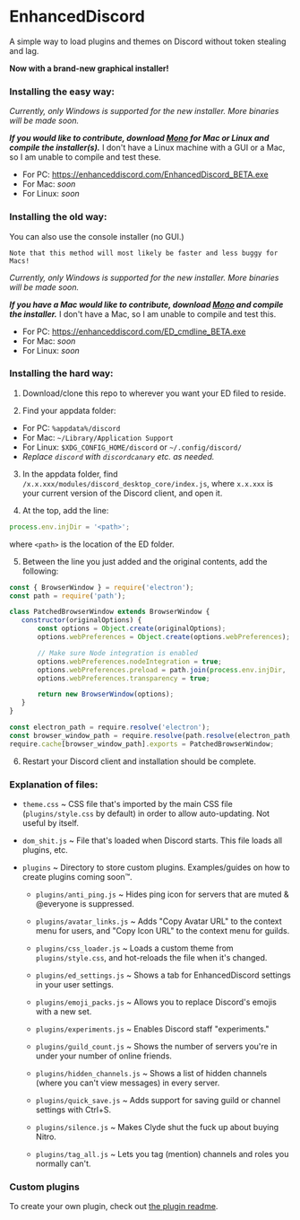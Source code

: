 # EnhancedDiscord
A simple way to load plugins and themes on Discord without token stealing and lag.

**Now with a brand-new graphical installer!**

### Installing the easy way:

*Currently, only Windows is supported for the new installer. More binaries will be made soon.*

***If you would like to contribute, download [Mono](http://www.mono-project.com/download/stable/) for Mac or Linux and compile the installer(s).*** I don't have a Linux machine with a GUI or a Mac, so I am unable to compile and test these.

- For PC: https://enhanceddiscord.com/EnhancedDiscord_BETA.exe
- For Mac: *soon*
- For Linux: *soon*

### Installing the old way:

You can also use the console installer (no GUI.)

`Note that this method will most likely be faster and less buggy for Macs!`

*Currently, only Windows is supported for the new installer. More binaries will be made soon.*

***If you have a Mac would like to contribute, download [Mono](http://www.mono-project.com/download/stable/) and compile the installer.*** I don't have a Mac, so I am unable to compile and test this.

- For PC: https://enhanceddiscord.com/ED_cmdline_BETA.exe
- For Mac: *soon*
- For Linux: *soon*

### Installing the hard way:

1. Download/clone this repo to wherever you want your ED filed to reside.

2. Find your appdata folder:
- For PC: `%appdata%/discord`
- For Mac: `~/Library/Application Support`
- For Linux: `$XDG_CONFIG_HOME/discord` or `~/.config/discord/`
 - *Replace `discord` with `discordcanary` etc. as needed.*

 3. In the appdata folder, find `/x.x.xxx/modules/discord_desktop_core/index.js`, where `x.x.xxx` is your current version of the Discord client, and open it.

 4. At the top, add the line:
 ```js
 process.env.injDir = '<path>';
 ```
 where `<path>` is the location of the ED folder.

 5. Between the line you just added and the original contents, add the following:
 ```js
 const { BrowserWindow } = require('electron');
const path = require('path');

class PatchedBrowserWindow extends BrowserWindow {
    constructor(originalOptions) {
        const options = Object.create(originalOptions);
        options.webPreferences = Object.create(options.webPreferences);

        // Make sure Node integration is enabled
        options.webPreferences.nodeIntegration = true;
        options.webPreferences.preload = path.join(process.env.injDir, 'dom_shit.js');
        options.webPreferences.transparency = true;

        return new BrowserWindow(options);
    }
}

const electron_path = require.resolve('electron');
const browser_window_path = require.resolve(path.resolve(electron_path, '..', '..', 'browser-window.js'));
require.cache[browser_window_path].exports = PatchedBrowserWindow;
```

6. Restart your Discord client and installation should be complete.

### Explanation of files:

- `theme.css` ~ CSS file that's imported by the main CSS file (`plugins/style.css` by default) in order to allow auto-updating. Not useful by itself.

- `dom_shit.js` ~ File that's loaded when Discord starts. This file loads all plugins, etc.

- `plugins` ~ Directory to store custom plugins. Examples/guides on how to create plugins coming soon:tm:.

   - `plugins/anti_ping.js` ~ Hides ping icon for servers that are muted & @everyone is suppressed.

   - `plugins/avatar_links.js` ~ Adds "Copy Avatar URL" to the context menu for users, and "Copy Icon URL" to the context menu for guilds.

   - `plugins/css_loader.js` ~ Loads a custom theme from `plugins/style.css`, and hot-reloads the file when it's changed.

   - `plugins/ed_settings.js` ~ Shows a tab for EnhancedDiscord settings in your user settings.

   - `plugins/emoji_packs.js` ~ Allows you to replace Discord's emojis with a new set.

   - `plugins/experiments.js` ~ Enables Discord staff "experiments."

   - `plugins/guild_count.js` ~ Shows the number of servers you're in under your number of online friends.

   - `plugins/hidden_channels.js` ~ Shows a list of hidden channels (where you can't view messages) in every server.

   - `plugins/quick_save.js` ~ Adds support for saving guild or channel settings with Ctrl+S.

   - `plugins/silence.js` ~ Makes Clyde shut the fuck up about buying Nitro.

   - `plugins/tag_all.js` ~ Lets you tag (mention) channels and roles you normally can't.

### Custom plugins

To create your own plugin, check out [the plugin readme](/plugins.md).
